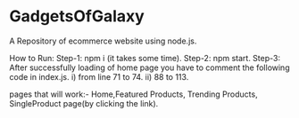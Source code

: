 # GadgetsOfGalaxy
A Repository of ecommerce website using node.js.


How to Run:
Step-1:  npm i (it takes some time).
Step-2:  npm start.
Step-3:  After successfully loading of home page you have to comment the following code in index.js.
         i) from line 71 to 74.
         ii) 88 to 113.

pages that will work:- Home,Featured Products, Trending Products, SingleProduct page(by clicking the link).
